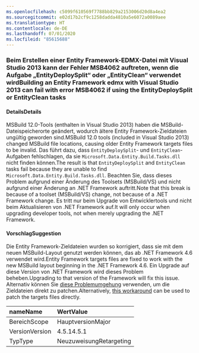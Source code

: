```yaml
---
ms.openlocfilehash: c5099f610569f7788bb829a2153006d20d8a4ea2
ms.sourcegitcommit: e02d17b2cf9c1258dadda4810a5e6072a0089aee
ms.translationtype: HT
ms.contentlocale: de-DE
ms.lasthandoff: 07/01/2020
ms.locfileid: "85615688"
---
```

### <a name="building-an-entity-framework-edmx-with-visual-studio-2013-can-fail-with-error-msb4062-if-using-the-entitydeploysplit-or-entityclean-tasks"></a><span data-ttu-id="55f6f-101">Beim Erstellen einer Entity Framework-EDMX-Datei mit Visual Studio 2013 kann der Fehler MSB4062 auftreten, wenn die Aufgabe „EntityDeploySplit“ oder „EntityClean“ verwendet wird</span><span class="sxs-lookup"><span data-stu-id="55f6f-101">Building an Entity Framework edmx with Visual Studio 2013 can fail with error MSB4062 if using the EntityDeploySplit or EntityClean tasks</span></span>

#### <a name="details"></a><span data-ttu-id="55f6f-102">Details</span><span class="sxs-lookup"><span data-stu-id="55f6f-102">Details</span></span>

<span data-ttu-id="55f6f-103">MSBuild 12.0-Tools (enthalten in Visual Studio 2013) haben die MSBuild-Dateispeicherorte geändert, wodurch ältere Entity Framework-Zieldateien ungültig geworden sind.</span><span class="sxs-lookup"><span data-stu-id="55f6f-103">MSBuild 12.0 tools (included in Visual Studio 2013) changed MSBuild file locations, causing older Entity Framework targets files to be invalid.</span></span> <span data-ttu-id="55f6f-104">Das führt dazu, dass `EntityDeploySplit`- und `EntityClean`-Aufgaben fehlschlagen, da sie `Microsoft.Data.Entity.Build.Tasks.dll` nicht finden können.</span><span class="sxs-lookup"><span data-stu-id="55f6f-104">The result is that `EntityDeploySplit` and `EntityClean` tasks fail because they are unable to find `Microsoft.Data.Entity.Build.Tasks.dll`.</span></span> <span data-ttu-id="55f6f-105">Beachten Sie, dass dieses Problem aufgrund einer Änderung des Toolsets (MSBuild/VS) und nicht aufgrund einer Änderung an .NET Framework auftritt.</span><span class="sxs-lookup"><span data-stu-id="55f6f-105">Note that this break is because of a toolset (MSBuild/VS) change, not because of a .NET Framework change.</span></span> <span data-ttu-id="55f6f-106">Es tritt nur beim Upgrade von Entwicklertools und nicht beim Aktualisieren von .NET Framework auf.</span><span class="sxs-lookup"><span data-stu-id="55f6f-106">It will only occur when upgrading developer tools, not when merely upgrading the .NET Framework.</span></span>

#### <a name="suggestion"></a><span data-ttu-id="55f6f-107">Vorschlag</span><span class="sxs-lookup"><span data-stu-id="55f6f-107">Suggestion</span></span>

<span data-ttu-id="55f6f-108">Die Entity Framework-Zieldateien wurden so korrigiert, dass sie mit dem neuen MSBuild-Layout genutzt werden können, das ab .NET Framework 4.6 verwendet wird.</span><span class="sxs-lookup"><span data-stu-id="55f6f-108">Entity Framework targets files are fixed to work with the new MSBuild layout beginning in the .NET Framework 4.6.</span></span> <span data-ttu-id="55f6f-109">Ein Upgrade auf diese Version von .NET Framework wird dieses Problem beheben.</span><span class="sxs-lookup"><span data-stu-id="55f6f-109">Upgrading to that version of the Framework will fix this issue.</span></span> <span data-ttu-id="55f6f-110">Alternativ können Sie [diese Problemumgehung](https://stackoverflow.com/a/24249247/131944) verwenden, um die Zieldateien direkt zu patchen.</span><span class="sxs-lookup"><span data-stu-id="55f6f-110">Alternatively, [this workaround](https://stackoverflow.com/a/24249247/131944) can be used to patch the targets files directly.</span></span>

| <span data-ttu-id="55f6f-111">name</span><span class="sxs-lookup"><span data-stu-id="55f6f-111">Name</span></span>    | <span data-ttu-id="55f6f-112">Wert</span><span class="sxs-lookup"><span data-stu-id="55f6f-112">Value</span></span>       |
|:--------|:------------|
| <span data-ttu-id="55f6f-113">Bereich</span><span class="sxs-lookup"><span data-stu-id="55f6f-113">Scope</span></span>   | <span data-ttu-id="55f6f-114">Hauptversion</span><span class="sxs-lookup"><span data-stu-id="55f6f-114">Major</span></span>       |
| <span data-ttu-id="55f6f-115">Version</span><span class="sxs-lookup"><span data-stu-id="55f6f-115">Version</span></span> | <span data-ttu-id="55f6f-116">4.5.1</span><span class="sxs-lookup"><span data-stu-id="55f6f-116">4.5.1</span></span>       |
| <span data-ttu-id="55f6f-117">Typ</span><span class="sxs-lookup"><span data-stu-id="55f6f-117">Type</span></span>    | <span data-ttu-id="55f6f-118">Neuzuweisung</span><span class="sxs-lookup"><span data-stu-id="55f6f-118">Retargeting</span></span> |
